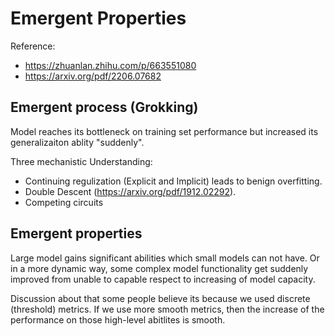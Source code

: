 # Emergent Properties

Reference:
- https://zhuanlan.zhihu.com/p/663551080
- https://arxiv.org/pdf/2206.07682
  
## Emergent process (Grokking)
Model reaches its bottleneck on training set performance but increased its generalizaiton ablity "suddenly".

Three mechanistic Understanding:

- Continuing regulization (Explicit and Implicit) leads to benign overfitting.
- Double Descent (https://arxiv.org/pdf/1912.02292).
- Competing circuits


## Emergent properties
Large model gains significant abilities which small models can not have. Or in a more dynamic way, some complex model functionality get suddenly improved from unable to capable respect to increasing of model capacity.

Discussion about that some people believe its because we used discrete (threshold) metrics. If we use more smooth metrics, then the increase of the performance on those high-level abitlites is smooth.
